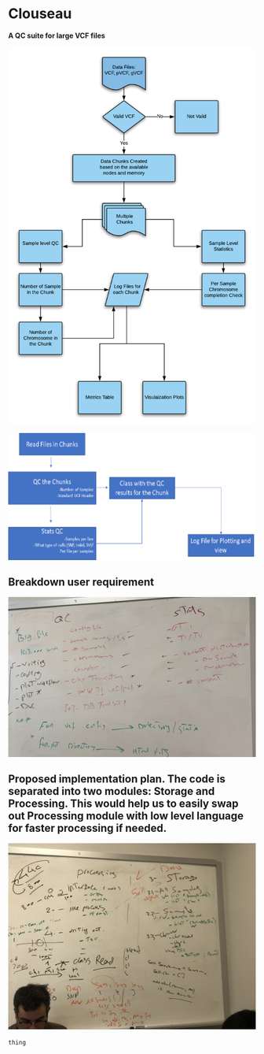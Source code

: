 # Clouseau
**A QC suite for large VCF files**

![mid_workflow](./plots/mid_workflow.png)

![Main Workflow](./plots/workflow.png)


## Breakdown user requirement


![User requirement](./plots/requirement.jpg)


## Proposed implementation plan. The code is separated into two modules: Storage and Processing. This would help us to easily swap out Processing module with low level language for faster processing if needed. 


![Proposed implementation](./plots/implementation_plan.jpg)

``` thing ```

